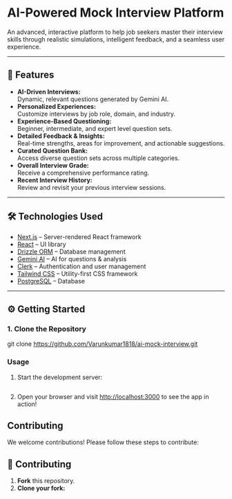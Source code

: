 # AI-Powered Mock Interview Platform

An advanced, interactive platform to help job seekers master their interview skills through realistic simulations, intelligent feedback, and a seamless user experience.

---

## 🚀 Features

- **AI-Driven Interviews:**  
  Dynamic, relevant questions generated by Gemini AI.
- **Personalized Experiences:**  
  Customize interviews by job role, domain, and industry.
- **Experience-Based Questioning:**  
  Beginner, intermediate, and expert level question sets.
- **Detailed Feedback & Insights:**  
  Real-time strengths, areas for improvement, and actionable suggestions.
- **Curated Question Bank:**  
  Access diverse question sets across multiple categories.
- **Overall Interview Grade:**  
  Receive a comprehensive performance rating.
- **Recent Interview History:**  
  Review and revisit your previous interview sessions.

---

## 🛠️ Technologies Used

- [Next.js](https://nextjs.org/) – Server-rendered React framework
- [React](https://reactjs.org/) – UI library
- [Drizzle ORM](https://drizzle.team/) – Database management
- [Gemini AI](https://gemini.ai/) – AI for questions & analysis
- [Clerk](https://clerk.dev/) – Authentication and user management
- [Tailwind CSS](https://tailwindcss.com/) – Utility-first CSS framework
- [PostgreSQL](https://www.postgresql.org/) – Database

---

## ⚙️ Getting Started

### 1. Clone the Repository
git clone https://github.com/Varunkumar1818/ai-mock-interview.git

### Usage
1. Start the development server:
   ```bash

   ```

2. Open your browser and visit [http://localhost:3000](http://localhost:3000) to see the app in action!

## Contributing
We welcome contributions! Please follow these steps to contribute:

## 🤝 Contributing

1. **Fork** this repository.
2. **Clone your fork:**

